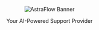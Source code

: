 <div align="center">
  
  ![AstraFlow Banner](https://github.com/AstraFlow/.github/assets/142162164/983074ff-ea33-416c-bd23-4a6dcfea0d43)
  
  Your AI-Powered Support Provider

</div>
